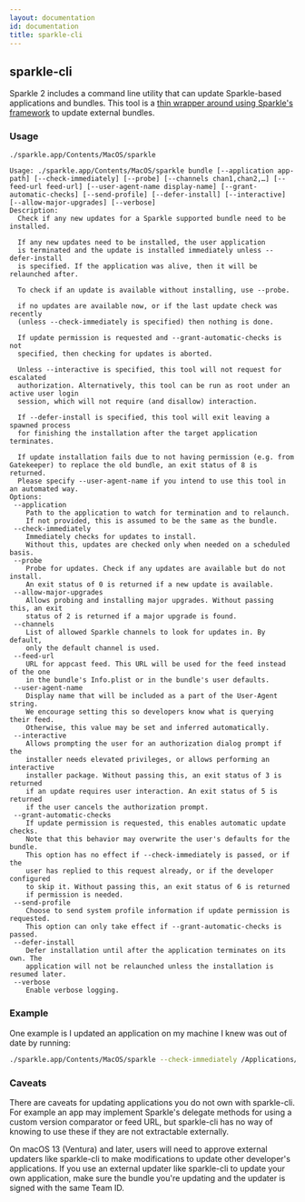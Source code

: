 ```yaml
---
layout: documentation
id: documentation
title: sparkle-cli
---
```


## sparkle-cli

Sparkle 2 includes a command line utility that can update Sparkle-based applications and bundles. This tool is a [thin wrapper around using Sparkle's framework](https://github.com/sparkle-project/Sparkle/tree/2.x/sparkle-cli) to update external bundles.

### Usage

```
./sparkle.app/Contents/MacOS/sparkle

Usage: ./sparkle.app/Contents/MacOS/sparkle bundle [--application app-path] [--check-immediately] [--probe] [--channels chan1,chan2,…] [--feed-url feed-url] [--user-agent-name display-name] [--grant-automatic-checks] [--send-profile] [--defer-install] [--interactive] [--allow-major-upgrades] [--verbose]
Description:
  Check if any new updates for a Sparkle supported bundle need to be installed.

  If any new updates need to be installed, the user application
  is terminated and the update is installed immediately unless --defer-install
  is specified. If the application was alive, then it will be relaunched after.

  To check if an update is available without installing, use --probe.

  if no updates are available now, or if the last update check was recently
  (unless --check-immediately is specified) then nothing is done.

  If update permission is requested and --grant-automatic-checks is not
  specified, then checking for updates is aborted.

  Unless --interactive is specified, this tool will not request for escalated
  authorization. Alternatively, this tool can be run as root under an active user login
  session, which will not require (and disallow) interaction.

  If --defer-install is specified, this tool will exit leaving a spawned process
  for finishing the installation after the target application terminates.

  If update installation fails due to not having permission (e.g. from Gatekeeper) to replace the old bundle, an exit status of 8 is returned.
  Please specify --user-agent-name if you intend to use this tool in an automated way.
Options:
 --application
    Path to the application to watch for termination and to relaunch.
    If not provided, this is assumed to be the same as the bundle.
 --check-immediately
    Immediately checks for updates to install.
    Without this, updates are checked only when needed on a scheduled basis.
 --probe
    Probe for updates. Check if any updates are available but do not install.
    An exit status of 0 is returned if a new update is available.
 --allow-major-upgrades
    Allows probing and installing major upgrades. Without passing this, an exit
    status of 2 is returned if a major upgrade is found.
 --channels
    List of allowed Sparkle channels to look for updates in. By default,
    only the default channel is used.
 --feed-url
    URL for appcast feed. This URL will be used for the feed instead of the one
    in the bundle's Info.plist or in the bundle's user defaults.
 --user-agent-name
    Display name that will be included as a part of the User-Agent string.
    We encourage setting this so developers know what is querying their feed.
    Otherwise, this value may be set and inferred automatically.
 --interactive
    Allows prompting the user for an authorization dialog prompt if the
    installer needs elevated privileges, or allows performing an interactive
    installer package. Without passing this, an exit status of 3 is returned
    if an update requires user interaction. An exit status of 5 is returned
    if the user cancels the authorization prompt.
 --grant-automatic-checks
    If update permission is requested, this enables automatic update checks.
    Note that this behavior may overwrite the user's defaults for the bundle.
    This option has no effect if --check-immediately is passed, or if the
    user has replied to this request already, or if the developer configured
    to skip it. Without passing this, an exit status of 6 is returned
    if permission is needed.
 --send-profile
    Choose to send system profile information if update permission is requested.
    This option can only take effect if --grant-automatic-checks is passed.
 --defer-install
    Defer installation until after the application terminates on its own. The
    application will not be relaunched unless the installation is resumed later.
 --verbose
    Enable verbose logging.
```

### Example

One example is I updated an application on my machine I knew was out of date by running:

```sh
./sparkle.app/Contents/MacOS/sparkle --check-immediately /Applications/Hex\ Fiend.app/
```

### Caveats

There are caveats for updating applications you do not own with sparkle-cli. For example an app may implement Sparkle's delegate methods for using a custom version comparator or feed URL, but sparkle-cli has no way of knowing to use these if they are not extractable externally.

On macOS 13 (Ventura) and later, users will need to approve external updaters like sparkle-cli to make modifications to update other developer's applications. If you use an external updater like sparkle-cli to update your own application, make sure the bundle you're updating and the updater is signed with the same Team ID.

